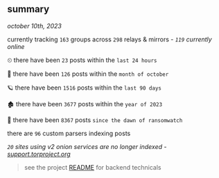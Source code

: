
## summary
_october 10th, 2023_

currently tracking `163` groups across `298` relays & mirrors - _`119` currently online_

⏲ there have been `23` posts within the `last 24 hours`

🦈 there have been `126` posts within the `month of october`

🪐 there have been `1516` posts within the `last 90 days`

🏚 there have been `3677` posts within the `year of 2023`

🦕 there have been `8367` posts `since the dawn of ransomwatch`

there are `96` custom parsers indexing posts

_`20` sites using v2 onion services are no longer indexed - [support.torproject.org](https://support.torproject.org/onionservices/v2-deprecation/)_

> see the project [README](https://github.com/joshhighet/ransomwatch#ransomwatch--) for backend technicals
